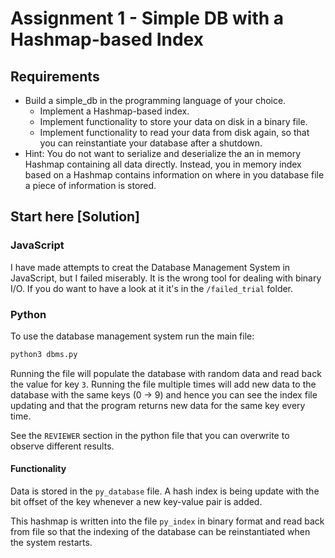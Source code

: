 # Assignment 1 - Simple DB with a Hashmap-based Index

## Requirements

- Build a simple_db in the programming language of your choice.
  - Implement a Hashmap-based index.
  - Implement functionality to store your data on disk in a binary file.
  - Implement functionality to read your data from disk again, so that you can reinstantiate your database after a shutdown.
- Hint: You do not want to serialize and deserialize the an in memory Hashmap containing all data directly. Instead, you in memory index based on a Hashmap contains information on where in you database file a piece of information is stored.

## Start here [Solution]

### JavaScript

I have made attempts to creat the Database Management System in JavaScript, but I failed miserably. It is the wrong tool for dealing with binary I/O. If you do want to have a look at it it's in the `/failed_trial` folder.

### Python

To use the database management system run the main file:

```sh
python3 dbms.py
```

Running the file will populate the database with random data and read back the value for key `3`. Running the file multiple times will add new data to the database with the same keys (0 -> 9) and hence you can see the index file updating and that the program returns new data for the same key every time.

See the `REVIEWER` section in the python file that you can overwrite to observe different results.

#### Functionality

Data is stored in the `py_database` file. A hash index is being update with the bit offset of the key whenever a new key-value pair is added.

This hashmap is written into the file `py_index` in binary format and read back from file so that the indexing of the database can be reinstantiated when the system restarts.
